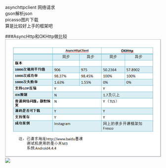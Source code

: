 asynchttpclient 网络请求<br>
gson解析json<br>
picasso图片下载<br>
算是比较好上手的框架吧<br>

###AsyncHttp和OKHttp做比较
<img src="contrast.png">
<img src="http://oac7bvp34.bkt.clouddn.com/me3.jpg">